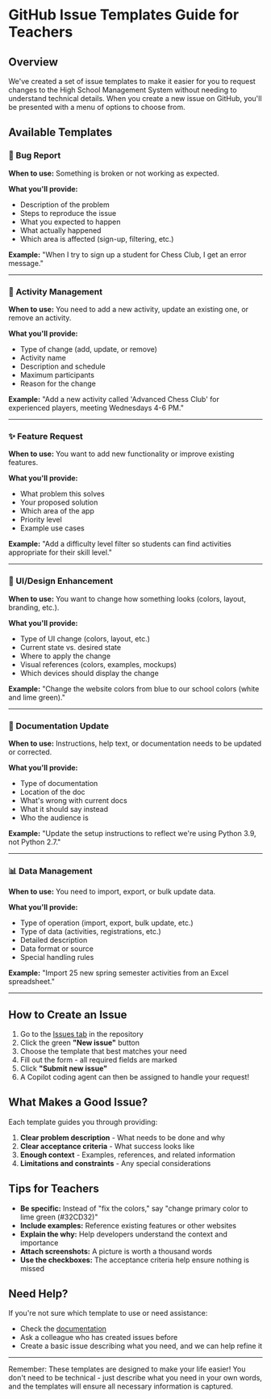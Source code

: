 # GitHub Issue Templates Guide for Teachers

## Overview

We've created a set of issue templates to make it easier for you to request changes to the High School Management System without needing to understand technical details. When you create a new issue on GitHub, you'll be presented with a menu of options to choose from.

## Available Templates

### 🐛 Bug Report
**When to use:** Something is broken or not working as expected.

**What you'll provide:**
- Description of the problem
- Steps to reproduce the issue
- What you expected to happen
- What actually happened
- Which area is affected (sign-up, filtering, etc.)

**Example:** "When I try to sign up a student for Chess Club, I get an error message."

---

### 🎯 Activity Management
**When to use:** You need to add a new activity, update an existing one, or remove an activity.

**What you'll provide:**
- Type of change (add, update, or remove)
- Activity name
- Description and schedule
- Maximum participants
- Reason for the change

**Example:** "Add a new activity called 'Advanced Chess Club' for experienced players, meeting Wednesdays 4-6 PM."

---

### ✨ Feature Request
**When to use:** You want to add new functionality or improve existing features.

**What you'll provide:**
- What problem this solves
- Your proposed solution
- Which area of the app
- Priority level
- Example use cases

**Example:** "Add a difficulty level filter so students can find activities appropriate for their skill level."

---

### 🎨 UI/Design Enhancement
**When to use:** You want to change how something looks (colors, layout, branding, etc.).

**What you'll provide:**
- Type of UI change (colors, layout, etc.)
- Current state vs. desired state
- Where to apply the change
- Visual references (colors, examples, mockups)
- Which devices should display the change

**Example:** "Change the website colors from blue to our school colors (white and lime green)."

---

### 📝 Documentation Update
**When to use:** Instructions, help text, or documentation needs to be updated or corrected.

**What you'll provide:**
- Type of documentation
- Location of the doc
- What's wrong with current docs
- What it should say instead
- Who the audience is

**Example:** "Update the setup instructions to reflect we're using Python 3.9, not Python 2.7."

---

### 📊 Data Management
**When to use:** You need to import, export, or bulk update data.

**What you'll provide:**
- Type of operation (import, export, bulk update, etc.)
- Type of data (activities, registrations, etc.)
- Detailed description
- Data format or source
- Special handling rules

**Example:** "Import 25 new spring semester activities from an Excel spreadsheet."

---

## How to Create an Issue

1. Go to the [Issues tab](../../issues) in the repository
2. Click the green **"New issue"** button
3. Choose the template that best matches your need
4. Fill out the form - all required fields are marked
5. Click **"Submit new issue"**
6. A Copilot coding agent can then be assigned to handle your request!

## What Makes a Good Issue?

Each template guides you through providing:

1. **Clear problem description** - What needs to be done and why
2. **Clear acceptance criteria** - What success looks like
3. **Enough context** - Examples, references, and related information
4. **Limitations and constraints** - Any special considerations

## Tips for Teachers

- **Be specific:** Instead of "fix the colors," say "change primary color to lime green (#32CD32)"
- **Include examples:** Reference existing features or other websites
- **Explain the why:** Help developers understand the context and importance
- **Attach screenshots:** A picture is worth a thousand words
- **Use the checkboxes:** The acceptance criteria help ensure nothing is missed

## Need Help?

If you're not sure which template to use or need assistance:
- Check the [documentation](../../docs/how-to-develop.md)
- Ask a colleague who has created issues before
- Create a basic issue describing what you need, and we can help refine it

---

Remember: These templates are designed to make your life easier! You don't need to be technical - just describe what you need in your own words, and the templates will ensure all necessary information is captured.
